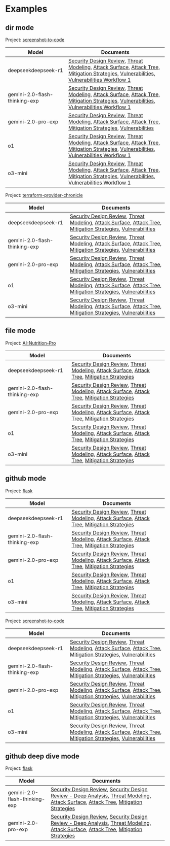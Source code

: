 # Examples

## dir mode

Project: [screenshot-to-code](https://github.com/abi/screenshot-to-code)

|  Model |  Documents |
|---|---|
| deepseekdeepseek-r1 | [Security Design Review](dir-sec-design-screenshot-to-code-deepseekdeepseek-r1.md), [Threat Modeling](dir-threat-modeling-screenshot-to-code-deepseekdeepseek-r1.md), [Attack Surface](dir-attack-surface-screenshot-to-code-deepseekdeepseek-r1.md), [Attack Tree](dir-attack-tree-screenshot-to-code-deepseekdeepseek-r1.md), [Mitigation Strategies](dir-mitigations-screenshot-to-code-deepseekdeepseek-r1.md), [Vulnerabilities](dir-vulnerabilities-screenshot-to-code-deepseekdeepseek-r1.md), [Vulnerabilities Workflow 1](dir-vulnerabilitiesworkflow1-screenshot-to-code-deepseekdeepseek-r1.md) |
| gemini-2.0-flash-thinking-exp | [Security Design Review](dir-sec-design-screenshot-to-code-gemini-2.0-flash-thinking-exp.md), [Threat Modeling](dir-threat-modeling-screenshot-to-code-gemini-2.0-flash-thinking-exp.md), [Attack Surface](dir-attack-surface-screenshot-to-code-gemini-2.0-flash-thinking-exp.md), [Attack Tree](dir-attack-tree-screenshot-to-code-gemini-2.0-flash-thinking-exp.md), [Mitigation Strategies](dir-mitigations-screenshot-to-code-gemini-2.0-flash-thinking-exp.md), [Vulnerabilities](dir-vulnerabilities-screenshot-to-code-gemini-2.0-flash-thinking-exp.md), [Vulnerabilities Workflow 1](dir-vulnerabilitiesworkflow1-screenshot-to-code-gemini-2.0-flash-thinking-exp.md) |
| gemini-2.0-pro-exp | [Security Design Review](dir-sec-design-screenshot-to-code-gemini-2.0-pro-exp.md), [Threat Modeling](dir-threat-modeling-screenshot-to-code-gemini-2.0-pro-exp.md), [Attack Surface](dir-attack-surface-screenshot-to-code-gemini-2.0-pro-exp.md), [Attack Tree](dir-attack-tree-screenshot-to-code-gemini-2.0-pro-exp.md), [Mitigation Strategies](dir-mitigations-screenshot-to-code-gemini-2.0-pro-exp.md), [Vulnerabilities](dir-vulnerabilities-screenshot-to-code-gemini-2.0-pro-exp.md) |
| o1 | [Security Design Review](dir-sec-design-screenshot-to-code-o1.md), [Threat Modeling](dir-threat-modeling-screenshot-to-code-o1.md), [Attack Surface](dir-attack-surface-screenshot-to-code-o1.md), [Attack Tree](dir-attack-tree-screenshot-to-code-o1.md), [Mitigation Strategies](dir-mitigations-screenshot-to-code-o1.md), [Vulnerabilities](dir-vulnerabilities-screenshot-to-code-o1.md), [Vulnerabilities Workflow 1](dir-vulnerabilitiesworkflow1-screenshot-to-code-o1.md) |
| o3-mini | [Security Design Review](dir-sec-design-screenshot-to-code-o3-mini.md), [Threat Modeling](dir-threat-modeling-screenshot-to-code-o3-mini.md), [Attack Surface](dir-attack-surface-screenshot-to-code-o3-mini.md), [Attack Tree](dir-attack-tree-screenshot-to-code-o3-mini.md), [Mitigation Strategies](dir-mitigations-screenshot-to-code-o3-mini.md), [Vulnerabilities](dir-vulnerabilities-screenshot-to-code-o3-mini.md), [Vulnerabilities Workflow 1](dir-vulnerabilitiesworkflow1-screenshot-to-code-o3-mini.md) |

Project: [terraform-provider-chronicle](https://github.com/form3tech-oss/terraform-provider-chronicle)

|  Model |  Documents |
|---|---|
| deepseekdeepseek-r1 | [Security Design Review](form3tech-oss/dir-sec-design-terraform-provider-chronicle-deepseekdeepseek-r1.md), [Threat Modeling](form3tech-oss/dir-threat-modeling-terraform-provider-chronicle-deepseekdeepseek-r1.md), [Attack Surface](form3tech-oss/dir-attack-surface-terraform-provider-chronicle-deepseekdeepseek-r1.md), [Attack Tree](form3tech-oss/dir-attack-tree-terraform-provider-chronicle-deepseekdeepseek-r1.md), [Mitigation Strategies](form3tech-oss/dir-mitigations-terraform-provider-chronicle-deepseekdeepseek-r1.md), [Vulnerabilities](form3tech-oss/dir-vulnerabilities-terraform-provider-chronicle-deepseekdeepseek-r1.md) |
| gemini-2.0-flash-thinking-exp | [Security Design Review](form3tech-oss/dir-sec-design-terraform-provider-chronicle-gemini-2.0-flash-thinking-exp.md), [Threat Modeling](form3tech-oss/dir-threat-modeling-terraform-provider-chronicle-gemini-2.0-flash-thinking-exp.md), [Attack Surface](form3tech-oss/dir-attack-surface-terraform-provider-chronicle-gemini-2.0-flash-thinking-exp.md), [Attack Tree](form3tech-oss/dir-attack-tree-terraform-provider-chronicle-gemini-2.0-flash-thinking-exp.md), [Mitigation Strategies](form3tech-oss/dir-mitigations-terraform-provider-chronicle-gemini-2.0-flash-thinking-exp.md), [Vulnerabilities](form3tech-oss/dir-vulnerabilities-terraform-provider-chronicle-gemini-2.0-flash-thinking-exp.md) |
| gemini-2.0-pro-exp | [Security Design Review](form3tech-oss/dir-sec-design-terraform-provider-chronicle-gemini-2.0-pro-exp.md), [Threat Modeling](form3tech-oss/dir-threat-modeling-terraform-provider-chronicle-gemini-2.0-pro-exp.md), [Attack Surface](form3tech-oss/dir-attack-surface-terraform-provider-chronicle-gemini-2.0-pro-exp.md), [Attack Tree](form3tech-oss/dir-attack-tree-terraform-provider-chronicle-gemini-2.0-pro-exp.md), [Mitigation Strategies](form3tech-oss/dir-mitigations-terraform-provider-chronicle-gemini-2.0-pro-exp.md), [Vulnerabilities](form3tech-oss/dir-vulnerabilities-terraform-provider-chronicle-gemini-2.0-pro-exp.md) |
| o1 | [Security Design Review](form3tech-oss/dir-sec-design-terraform-provider-chronicle-o1.md), [Threat Modeling](form3tech-oss/dir-threat-modeling-terraform-provider-chronicle-o1.md), [Attack Surface](form3tech-oss/dir-attack-surface-terraform-provider-chronicle-o1.md), [Attack Tree](form3tech-oss/dir-attack-tree-terraform-provider-chronicle-o1.md), [Mitigation Strategies](form3tech-oss/dir-mitigations-terraform-provider-chronicle-o1.md), [Vulnerabilities](form3tech-oss/dir-vulnerabilities-terraform-provider-chronicle-o1.md) |
| o3-mini | [Security Design Review](form3tech-oss/dir-sec-design-terraform-provider-chronicle-o3-mini.md), [Threat Modeling](form3tech-oss/dir-threat-modeling-terraform-provider-chronicle-o3-mini.md), [Attack Surface](form3tech-oss/dir-attack-surface-terraform-provider-chronicle-o3-mini.md), [Attack Tree](form3tech-oss/dir-attack-tree-terraform-provider-chronicle-o3-mini.md), [Mitigation Strategies](form3tech-oss/dir-mitigations-terraform-provider-chronicle-o3-mini.md), [Vulnerabilities](form3tech-oss/dir-vulnerabilities-terraform-provider-chronicle-o3-mini.md) |

## file mode

Project: [AI-Nutrition-Pro](../tests/EXAMPLE_ARCHITECTURE.md)

|  Model |  Documents |
|---|---|
| deepseekdeepseek-r1 | [Security Design Review](file-sec-design-ai-nutrition-pro-deepseekdeepseek-r1.md), [Threat Modeling](file-threat-modeling-ai-nutrition-pro-deepseekdeepseek-r1.md), [Attack Surface](file-attack-surface-ai-nutrition-pro-deepseekdeepseek-r1.md), [Attack Tree](file-attack-tree-ai-nutrition-pro-deepseekdeepseek-r1.md), [Mitigation Strategies](file-mitigations-ai-nutrition-pro-deepseekdeepseek-r1.md) |
| gemini-2.0-flash-thinking-exp | [Security Design Review](file-sec-design-ai-nutrition-pro-gemini-2.0-flash-thinking-exp.md), [Threat Modeling](file-threat-modeling-ai-nutrition-pro-gemini-2.0-flash-thinking-exp.md), [Attack Surface](file-attack-surface-ai-nutrition-pro-gemini-2.0-flash-thinking-exp.md), [Attack Tree](file-attack-tree-ai-nutrition-pro-gemini-2.0-flash-thinking-exp.md), [Mitigation Strategies](file-mitigations-ai-nutrition-pro-gemini-2.0-flash-thinking-exp.md) |
| gemini-2.0-pro-exp | [Security Design Review](file-sec-design-ai-nutrition-pro-gemini-2.0-pro-exp.md), [Threat Modeling](file-threat-modeling-ai-nutrition-pro-gemini-2.0-pro-exp.md), [Attack Surface](file-attack-surface-ai-nutrition-pro-gemini-2.0-pro-exp.md), [Attack Tree](file-attack-tree-ai-nutrition-pro-gemini-2.0-pro-exp.md), [Mitigation Strategies](file-mitigations-ai-nutrition-pro-gemini-2.0-pro-exp.md) |
| o1 | [Security Design Review](file-sec-design-ai-nutrition-pro-o1.md), [Threat Modeling](file-threat-modeling-ai-nutrition-pro-o1.md), [Attack Surface](file-attack-surface-ai-nutrition-pro-o1.md), [Attack Tree](file-attack-tree-ai-nutrition-pro-o1.md), [Mitigation Strategies](file-mitigations-ai-nutrition-pro-o1.md) |
| o3-mini | [Security Design Review](file-sec-design-ai-nutrition-pro-o3-mini.md), [Threat Modeling](file-threat-modeling-ai-nutrition-pro-o3-mini.md), [Attack Surface](file-attack-surface-ai-nutrition-pro-o3-mini.md), [Attack Tree](file-attack-tree-ai-nutrition-pro-o3-mini.md), [Mitigation Strategies](file-mitigations-ai-nutrition-pro-o3-mini.md) |

## github mode

Project: [flask](https://github.com/pallets/flask)

|  Model |  Documents |
|---|---|
| deepseekdeepseek-r1 | [Security Design Review](github-sec-design-flask-deepseekdeepseek-r1.md), [Threat Modeling](github-threat-modeling-flask-deepseekdeepseek-r1.md), [Attack Surface](github-attack-surface-flask-deepseekdeepseek-r1.md), [Attack Tree](github-attack-tree-flask-deepseekdeepseek-r1.md), [Mitigation Strategies](github-mitigations-flask-deepseekdeepseek-r1.md) |
| gemini-2.0-flash-thinking-exp | [Security Design Review](github-sec-design-flask-gemini-2.0-flash-thinking-exp.md), [Threat Modeling](github-threat-modeling-flask-gemini-2.0-flash-thinking-exp.md), [Attack Surface](github-attack-surface-flask-gemini-2.0-flash-thinking-exp.md), [Attack Tree](github-attack-tree-flask-gemini-2.0-flash-thinking-exp.md), [Mitigation Strategies](github-mitigations-flask-gemini-2.0-flash-thinking-exp.md) |
| gemini-2.0-pro-exp | [Security Design Review](github-sec-design-flask-gemini-2.0-pro-exp.md), [Threat Modeling](github-threat-modeling-flask-gemini-2.0-pro-exp.md), [Attack Surface](github-attack-surface-flask-gemini-2.0-pro-exp.md), [Attack Tree](github-attack-tree-flask-gemini-2.0-pro-exp.md), [Mitigation Strategies](github-mitigations-flask-gemini-2.0-pro-exp.md) |
| o1 | [Security Design Review](github-sec-design-flask-o1.md), [Threat Modeling](github-threat-modeling-flask-o1.md), [Attack Surface](github-attack-surface-flask-o1.md), [Attack Tree](github-attack-tree-flask-o1.md), [Mitigation Strategies](github-mitigations-flask-o1.md) |
| o3-mini | [Security Design Review](github-sec-design-flask-o3-mini.md), [Threat Modeling](github-threat-modeling-flask-o3-mini.md), [Attack Surface](github-attack-surface-flask-o3-mini.md), [Attack Tree](github-attack-tree-flask-o3-mini.md), [Mitigation Strategies](github-mitigations-flask-o3-mini.md) |

Project: [screenshot-to-code](https://github.com/abi/screenshot-to-code)

|  Model |  Documents |
|---|---|
| deepseekdeepseek-r1 | [Security Design Review](github-sec-design-screenshot-to-code-deepseekdeepseek-r1.md), [Threat Modeling](github-threat-modeling-screenshot-to-code-deepseekdeepseek-r1.md), [Attack Surface](github-attack-surface-screenshot-to-code-deepseekdeepseek-r1.md), [Attack Tree](github-attack-tree-screenshot-to-code-deepseekdeepseek-r1.md), [Mitigation Strategies](github-mitigations-screenshot-to-code-deepseekdeepseek-r1.md), [Vulnerabilities](github-vulnerabilities-screenshot-to-code-deepseekdeepseek-r1.md) |
| gemini-2.0-flash-thinking-exp | [Security Design Review](github-sec-design-screenshot-to-code-gemini-2.0-flash-thinking-exp.md), [Threat Modeling](github-threat-modeling-screenshot-to-code-gemini-2.0-flash-thinking-exp.md), [Attack Surface](github-attack-surface-screenshot-to-code-gemini-2.0-flash-thinking-exp.md), [Attack Tree](github-attack-tree-screenshot-to-code-gemini-2.0-flash-thinking-exp.md), [Mitigation Strategies](github-mitigations-screenshot-to-code-gemini-2.0-flash-thinking-exp.md), [Vulnerabilities](github-vulnerabilities-screenshot-to-code-gemini-2.0-flash-thinking-exp.md) |
| gemini-2.0-pro-exp | [Security Design Review](github-sec-design-screenshot-to-code-gemini-2.0-pro-exp.md), [Threat Modeling](github-threat-modeling-screenshot-to-code-gemini-2.0-pro-exp.md), [Attack Surface](github-attack-surface-screenshot-to-code-gemini-2.0-pro-exp.md), [Attack Tree](github-attack-tree-screenshot-to-code-gemini-2.0-pro-exp.md), [Mitigation Strategies](github-mitigations-screenshot-to-code-gemini-2.0-pro-exp.md), [Vulnerabilities](github-vulnerabilities-screenshot-to-code-gemini-2.0-pro-exp.md) |
| o1 | [Security Design Review](github-sec-design-screenshot-to-code-o1.md), [Threat Modeling](github-threat-modeling-screenshot-to-code-o1.md), [Attack Surface](github-attack-surface-screenshot-to-code-o1.md), [Attack Tree](github-attack-tree-screenshot-to-code-o1.md), [Mitigation Strategies](github-mitigations-screenshot-to-code-o1.md), [Vulnerabilities](github-vulnerabilities-screenshot-to-code-o1.md) |
| o3-mini | [Security Design Review](github-sec-design-screenshot-to-code-o3-mini.md), [Threat Modeling](github-threat-modeling-screenshot-to-code-o3-mini.md), [Attack Surface](github-attack-surface-screenshot-to-code-o3-mini.md), [Attack Tree](github-attack-tree-screenshot-to-code-o3-mini.md), [Mitigation Strategies](github-mitigations-screenshot-to-code-o3-mini.md), [Vulnerabilities](github-vulnerabilities-screenshot-to-code-o3-mini.md) |

## github deep dive mode

Project: [flask](https://github.com/pallets/flask)

|  Model |  Documents |
|---|---|
| gemini-2.0-flash-thinking-exp | [Security Design Review](deep-analysis/gemini-2.0-flash-thinking-exp/github-da-sec-design-flask-gemini-2.0-flash-thinking-exp.md), [Security Design Review - Deep Analysis](deep-analysis/gemini-2.0-flash-thinking-exp/github-da-sec-design-flask-gemini-2.0-flash-thinking-exp-deep-analysis.md), [Threat Modeling](deep-analysis/gemini-2.0-flash-thinking-exp/github-da-threat-modeling-flask-gemini-2.0-flash-thinking-exp.md), [Attack Surface](deep-analysis/gemini-2.0-flash-thinking-exp/github-da-attack-surface-flask-gemini-2.0-flash-thinking-exp.md), [Attack Tree](deep-analysis/gemini-2.0-flash-thinking-exp/github-da-attack-tree-flask-gemini-2.0-flash-thinking-exp.md), [Mitigation Strategies](deep-analysis/gemini-2.0-flash-thinking-exp/github-da-mitigations-flask-gemini-2.0-flash-thinking-exp.md) |
| gemini-2.0-pro-exp | [Security Design Review](deep-analysis/gemini-2.0-pro-exp/github-da-sec-design-flask-gemini-2.0-pro-exp.md), [Security Design Review - Deep Analysis](deep-analysis/gemini-2.0-pro-exp/github-da-sec-design-flask-gemini-2.0-pro-exp-deep-analysis.md), [Threat Modeling](deep-analysis/gemini-2.0-pro-exp/github-da-threat-modeling-flask-gemini-2.0-pro-exp.md), [Attack Surface](deep-analysis/gemini-2.0-pro-exp/github-da-attack-surface-flask-gemini-2.0-pro-exp.md), [Attack Tree](deep-analysis/gemini-2.0-pro-exp/github-da-attack-tree-flask-gemini-2.0-pro-exp.md), [Mitigation Strategies](deep-analysis/gemini-2.0-pro-exp/github-da-mitigations-flask-gemini-2.0-pro-exp.md) |
